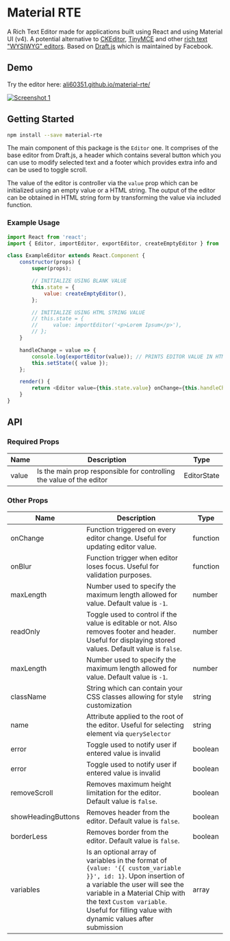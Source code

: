 # Material RTE

A Rich Text Editor made for applications built using React and using Material UI (v4). A potential alternative to [CKEditor][ckeditor], [TinyMCE][tinymce] and other [rich text "WYSIWYG" editors][rte]. Based on [Draft.js][draft-js] which is maintained by Facebook.

## Demo

Try the editor here: [ali60351.github.io/material-rte/][material-rte-demo]

[![Screenshot 1](https://i.imgur.com/WRQHpez.png)][material-rte-demo]

## Getting Started

```sh
npm install --save material-rte
```

The main component of this package is the `Editor` one. It comprises of the base editor from Draft.js, a header which contains several button which you can use to modify selected text and a footer which provides extra info and can be used to toggle scroll.

The value of the editor is controller via the `value` prop which can be initialized using an empty value or a HTML string. The output of the editor can be obtained in HTML string form by transforming the value via included function.

### Example Usage

```javascript
import React from 'react';
import { Editor, importEditor, exportEditor, createEmptyEditor } from 'material-rte';

class ExampleEditor extends React.Component {
    constructor(props) {
        super(props);

        // INITIALIZE USING BLANK VALUE
        this.state = {
            value: createEmptyEditor(),
        };

        // INITIALIZE USING HTML STRING VALUE
        // this.state = {
        //     value: importEditor('<p>Lorem Ipsum</p>'),
        // };
    }

    handleChange = value => {
        console.log(exportEditor(value)); // PRINTS EDITOR VALUE IN HTML STRING FORM
        this.setState({ value });
    };

    render() {
        return <Editor value={this.state.value} onChange={this.handleChange} name="example-editor" />;
    }
}
```

## API

### Required Props

| Name  | Description                                                          | Type        |
| ----- | -------------------------------------------------------------------- | ----------- |
| value | Is the main prop responsible for controlling the value of the editor | EditorState |

### Other Props

| Name               | Description                                                                                                                                                                                                                                                                 | Type     |
| ------------------ | --------------------------------------------------------------------------------------------------------------------------------------------------------------------------------------------------------------------------------------------------------------------------- | -------- |
| onChange           | Function triggered on every editor change. Useful for updating editor value.                                                                                                                                                                                                | function |
| onBlur             | Function trigger when editor loses focus. Useful for validation purposes.                                                                                                                                                                                                   | function |
| maxLength          | Number used to specify the maximum length allowed for value. Default value is `-1`.                                                                                                                                                                                         | number   |
| readOnly           | Toggle used to control if the value is editable or not. Also removes footer and header. Useful for displaying stored values. Default value is `false`.                                                                                                                      | number   |
| maxLength          | Number used to specify the maximum length allowed for value. Default value is `-1`.                                                                                                                                                                                         | number   |
| className          | String which can contain your CSS classes allowing for style customization                                                                                                                                                                                                  | string   |
| name               | Attribute applied to the root of the editor. Useful for selecting element via `querySelector`                                                                                                                                                                               | string   |
| error              | Toggle used to notify user if entered value is invalid                                                                                                                                                                                                                      | boolean  |
| error              | Toggle used to notify user if entered value is invalid                                                                                                                                                                                                                      | boolean  |
| removeScroll       | Removes maximum height limitation for the editor. Default value is `false`.                                                                                                                                                                                                 | boolean  |
| showHeadingButtons | Removes header from the editor. Default value is `false`.                                                                                                                                                                                                                   | boolean  |
| borderLess         | Removes border from the editor. Default value is `false`.                                                                                                                                                                                                                   | boolean  |
| variables          | Is an optional array of variables in the format of `{value: '{{ custom_variable }}', id: 1}`. Upon insertion of a variable the user will see the variable in a Material Chip with the text `Custom variable`. Useful for filling value with dynamic values after submission | array    |

[ckeditor]: http://ckeditor.com/
[draft-js]: https://facebook.github.io/draft-js/
[material-rte-demo]: https://ali60351.github.io/material-rte/
[rte]: https://www.google.com/search?q=web+based+rich+text+editor
[tinymce]: https://www.tinymce.com/
